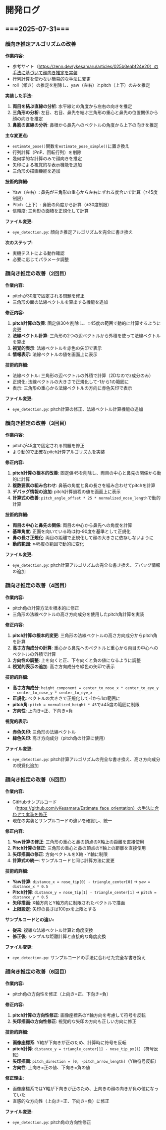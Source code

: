 # 開発ログ

## ===2025-07-31===

### 顔向き推定アルゴリズムの改善

**作業内容:**
- 参考サイト（https://zenn.dev/ykesamaru/articles/025b0eabf24e20）の手法に基づいて顔向き推定を実装
- 行列計算を使わない簡易的な手法に変更
- roll（傾き）の推定を削除し、yaw（左右）とpitch（上下）のみを推定

**実装した手法:**
1. **両目を結ぶ直線の分析**: 水平線との角度から左右の向きを推定
2. **三角形の分析**: 左目、右目、鼻先を結ぶ三角形の重心と鼻先の位置関係から顔の向きを推定
3. **鼻筋の直線の分析**: 鼻根から鼻先へのベクトルの角度から上下の向きを推定

**主な変更点:**
- `estimate_pose()`関数を`estimate_pose_simple()`に置き換え
- 行列計算（PnP、回転行列）を削除
- 幾何学的な計算のみで顔向きを推定
- 矢印による視覚的な表示機能を追加
- 三角形の描画機能を追加

**技術的詳細:**
- Yaw（左右）: 鼻先が三角形の重心から左右にずれる度合いで計算（±45度制限）
- Pitch（上下）: 鼻筋の角度から計算（±30度制限）
- 信頼度: 三角形の面積を正規化して計算

**ファイル変更:**
- `eye_detection.py`: 顔向き推定アルゴリズムを完全に書き換え

**次のステップ:**
- 実機テストによる動作確認
- 必要に応じてパラメータ調整

### 顔向き推定の改善（2回目）

**作業内容:**
- pitchが30度で固定される問題を修正
- 三角形の面の法線ベクトルを算出する機能を追加

**修正内容:**
1. **pitch計算の改善**: 固定値30を削除し、±45度の範囲で動的に計算するように変更
2. **法線ベクトル計算**: 三角形の2つの辺ベクトルから外積を使って法線ベクトルを算出
3. **視覚的表示**: 法線ベクトルを赤色の矢印で表示
4. **情報表示**: 法線ベクトルの値を画面上に表示

**技術的詳細:**
- 法線ベクトル: 三角形の辺ベクトルの外積で計算（2Dなのでz成分のみ）
- 正規化: 法線ベクトルの大きさで正規化して-1から1の範囲に
- 表示: 三角形の重心から法線ベクトルの方向に赤色矢印で表示

**ファイル変更:**
- `eye_detection.py`: pitch計算の修正、法線ベクトル計算機能の追加

### 顔向き推定の改善（3回目）

**作業内容:**
- pitchが45度で固定される問題を修正
- より動的で正確なpitch計算アルゴリズムを実装

**修正内容:**
1. **pitch計算の根本的改善**: 固定値45を削除し、両目の中心と鼻先の関係から動的に計算
2. **複数要素の組み合わせ**: 鼻筋の角度と鼻の長さを組み合わせてpitchを計算
3. **デバッグ情報の追加**: pitch計算過程の値を画面上に表示
4. **計算式の改善**: `pitch_angle_offset * 25 * normalized_nose_length`で動的計算

**技術的詳細:**
- **両目の中心と鼻先の関係**: 両目の中心から鼻先への角度を計算
- **基準角度**: 正面を向いている時は約-90度を基準として正規化
- **鼻の長さ正規化**: 両目の距離で正規化して顔の大きさに依存しないように
- **動的範囲**: ±45度の範囲で動的に変化

**ファイル変更:**
- `eye_detection.py`: pitch計算アルゴリズムの完全な書き換え、デバッグ情報の追加

### 顔向き推定の改善（4回目）

**作業内容:**
- pitch角の計算方法を根本的に修正
- 三角形の法線ベクトルの高さ方向成分を使用したpitch角計算を実装

**修正内容:**
1. **pitch計算の根本的変更**: 三角形の法線ベクトルの高さ方向成分からpitch角を計算
2. **高さ方向成分の計算**: 重心から鼻先へのベクトルと重心から両目の中心へのベクトルの外積で計算
3. **方向性の調整**: 上を向くと正、下を向くと負の値になるように調整
4. **視覚的表示の追加**: 高さ方向成分を緑色の矢印で表示

**技術的詳細:**
- **高さ方向成分**: `height_component = center_to_nose_x * center_to_eye_y - center_to_nose_y * center_to_eye_x`
- **正規化**: ベクトルの大きさで正規化して-1から1の範囲に
- **pitch角**: `pitch = normalized_height * 45`で±45度の範囲に制限
- **方向性**: 上向き=正、下向き=負

**視覚的表示:**
- **赤色矢印**: 三角形の法線ベクトル
- **緑色矢印**: 高さ方向成分（pitch角の計算に使用）

**ファイル変更:**
- `eye_detection.py`: pitch計算アルゴリズムの完全な書き換え、高さ方向成分の視覚化追加

### 顔向き推定の改善（5回目）

**作業内容:**
- GitHubサンプルコード（https://github.com/yKesamaru/Estimate_face_orientation）の手法に合わせて実装を修正
- 現在の実装とサンプルコードの違いを確認し、統一

**修正内容:**
1. **Yaw計算の修正**: 三角形の重心と鼻の頂点のX軸上の距離を直接使用
2. **Pitch計算の修正**: 三角形の重心と鼻の頂点のY軸上の距離を直接使用
3. **矢印描画の修正**: 方向ベクトルをX軸・Y軸に制限
4. **計算式の統一**: サンプルコードと同じ計算方法に変更

**技術的詳細:**
- **Yaw計算**: `distance_x = nose_tip[0] - triangle_center[0]` → `yaw = distance_x * 0.5`
- **Pitch計算**: `distance_y = nose_tip[1] - triangle_center[1]` → `pitch = distance_y * 0.5`
- **矢印描画**: X軸方向とY軸方向に制限されたベクトルで描画
- **上限設定**: 矢印の長さは100pxを上限とする

**サンプルコードとの違い:**
- **従来**: 複雑な法線ベクトル計算と角度変換
- **修正後**: シンプルな距離計算と直接的な角度変換

**ファイル変更:**
- `eye_detection.py`: サンプルコードの手法に合わせた完全な書き換え

### 顔向き推定の改善（6回目）

**作業内容:**
- pitch角の方向性を修正（上向き=正、下向き=負）

**修正内容:**
1. **pitch計算の方向性修正**: 画像座標系のY軸方向を考慮して符号を反転
2. **矢印描画の方向性修正**: 視覚的な矢印の方向も正しい方向に修正

**技術的詳細:**
- **画像座標系**: Y軸が下向きが正のため、計算時に符号を反転
- **pitch計算**: `distance_y = triangle_center[1] - nose_tip_px[1]`（符号反転）
- **矢印描画**: `pitch_direction = [0, -pitch_arrow_length]`（Y軸符号反転）
- **方向性**: 上向き=正の値、下向き=負の値

**修正理由:**
- 画像座標系ではY軸が下向きが正のため、上向きの顔の向きが負の値になっていた
- 直感的な方向性（上向き=正、下向き=負）に修正

**ファイル変更:**
- `eye_detection.py`: pitch角の方向性修正 